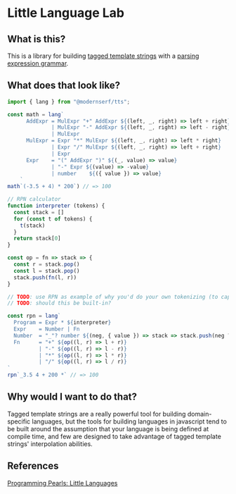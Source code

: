# Little Language Lab

## What is this?

This is a library for building [tagged template strings](http://2ality.com/2016/11/computing-tag-functions.html)
with a [parsing expression grammar](https://en.m.wikipedia.org/wiki/Parsing_expression_grammar).

## What does that look like?

```js
import { lang } from "@modernserf/tts";

const math = lang`
      AddExpr = MulExpr "+" AddExpr ${(left, _, right) => left + right}
              | MulExpr "-" AddExpr ${(left, _, right) => left - right}
              | MulExpr
      MulExpr = Expr "*" MulExpr ${(left, _, right) => left * right}
              | Expr "/" MulExpr ${(left, _, right) => left + right}
              | Expr
      Expr    = "(" AddExpr ")" ${(_, value) => value}
              | "-" Expr ${(value) => -value}
              | number    ${({ value }) => value}
    `
math`(-3.5 + 4) * 200`) // => 100

// RPN calculator
function interpreter (tokens) {
  const stack = []
  for (const t of tokens) {
    t(stack)
  }
  return stack[0]
}

const op = fn => stack => {
  const r = stack.pop()
  const l = stack.pop()
  stack.push(fn(l, r))
}

// TODO: use RPN as example of why you'd do your own tokenizing (to capture difference between `-1` and `- 1`)
// TODO: should this be built-in?

const rpn = lang`
  Program = Expr * ${interpreter}
  Expr    = Number | Fn
  Number  = "_"? number ${(neg, { value }) => stack => stack.push(neg ? -value : value)}
  Fn      = "+" ${op((l, r) => l + r)}
          | "-" ${op((l, r) => l - r)}
          | "*" ${op((l, r) => l * r)}
          | "/" ${op((l, r) => l / r)}
`
rpn`_3.5 4 + 200 *` // => 100
```

## Why would I want to do that?

Tagged template strings are a really powerful tool for building domain-specific languages,
but the tools for building languages in javascript tend to be built around the assumption that
your language is being defined at compile time, and few are designed to take advantage
of tagged template strings' interpolation abilities.

## References

[Programming Pearls: Little Languages](http://staff.um.edu.mt/afra1/seminar/little-languages.pdf)
